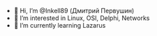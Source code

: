 - 👋 Hi, I’m @Inkell89 (Дмитрий Первушин)
- 👀 I’m interested in Linux, OSI, Delphi, Networks
- 🌱 I’m currently learning Lazarus 

<!---
Inkell89/Inkell89 is a ✨ special ✨ repository because its `README.md` (this file) appears on your GitHub profile.
You can click the Preview link to take a look at your changes.
--->
